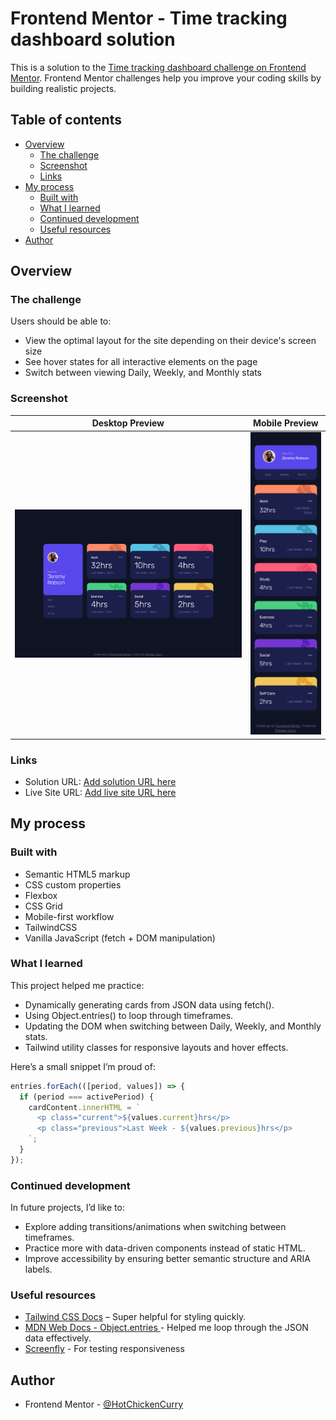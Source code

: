 # Frontend Mentor - Time tracking dashboard solution

This is a solution to the [Time tracking dashboard challenge on Frontend Mentor](https://www.frontendmentor.io/challenges/time-tracking-dashboard-UIQ7167Jw). Frontend Mentor challenges help you improve your coding skills by building realistic projects. 

## Table of contents

- [Overview](#overview)
  - [The challenge](#the-challenge)
  - [Screenshot](#screenshot)
  - [Links](#links)
- [My process](#my-process)
  - [Built with](#built-with)
  - [What I learned](#what-i-learned)
  - [Continued development](#continued-development)
  - [Useful resources](#useful-resources)
- [Author](#author)

## Overview

### The challenge

Users should be able to:

- View the optimal layout for the site depending on their device's screen size
- See hover states for all interactive elements on the page
- Switch between viewing Daily, Weekly, and Monthly stats

### Screenshot

| Desktop Preview | Mobile Preview |
|-----------------|----------------|
| ![](./desktop.png) | ![](./mobile.png) |

### Links

- Solution URL: [Add solution URL here](https://your-solution-url.com)
- Live Site URL: [Add live site URL here](https://your-live-site-url.com)

## My process

### Built with

- Semantic HTML5 markup
- CSS custom properties
- Flexbox
- CSS Grid
- Mobile-first workflow
- TailwindCSS
- Vanilla JavaScript (fetch + DOM manipulation)


### What I learned

This project helped me practice:
- Dynamically generating cards from JSON data using fetch().
- Using Object.entries() to loop through timeframes.
- Updating the DOM when switching between Daily, Weekly, and Monthly stats.
- Tailwind utility classes for responsive layouts and hover effects.

Here’s a small snippet I’m proud of:
```js
entries.forEach(([period, values]) => {
  if (period === activePeriod) {
    cardContent.innerHTML = `
      <p class="current">${values.current}hrs</p>
      <p class="previous">Last Week - ${values.previous}hrs</p>
    `;
  }
});

```

### Continued development

In future projects, I’d like to:
- Explore adding transitions/animations when switching between timeframes.
- Practice more with data-driven components instead of static HTML.
- Improve accessibility by ensuring better semantic structure and ARIA labels.

### Useful resources

- [Tailwind CSS Docs](https://tailwindcss.com/docs) – Super helpful for styling quickly.
- [MDN Web Docs - Object.entries ](https://developer.mozilla.org/en-US/docs/Web/JavaScript/Reference/Global_Objects/Object/entries) - Helped me loop through the JSON data effectively.
- [Screenfly](https://screenfly.org) - For testing responsiveness

## Author

- Frontend Mentor - [@HotChickenCurry](https://www.frontendmentor.io/profile/HotChickenCurry)